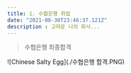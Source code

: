 ```yaml
---
title: 1. 수협은행 취업
date: "2021-08-30T23:46:37.121Z"
description : 고마운 나의 회사...
---
```


> 수협은행 최종합격

![Chinese Salty Egg](./수협은행 합격.PNG)

